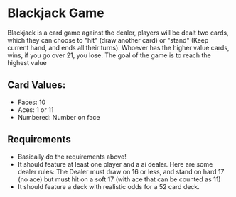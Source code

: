 # Blackjack Game

Blackjack is a card game against the dealer, players will be dealt two cards, which they can choose to "hit" (draw another card) or "stand" (Keep current hand, and ends all their turns). Whoever has the higher value cards, wins, if you go over 21, you lose. The goal of the game is to reach the highest value

## Card Values:

- Faces: 10 
- Aces: 1 or 11
- Numbered: Number on face

## Requirements

- Basically do the requirements above!
- It should feature at least one player and a ai dealer. Here are some dealer rules: The Dealer must draw on 16 or less, and stand on hard 17 (no ace) but must hit on a soft 17 (with ace that can be counted as 11)
- It should feature a deck with realistic odds for a 52 card deck.